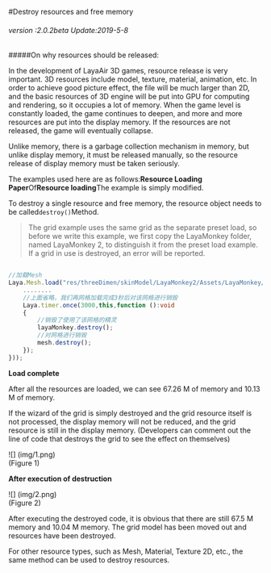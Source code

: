 #Destroy resources and free memory

###### *version :2.0.2beta   Update:2019-5-8*

#####On why resources should be released:

In the development of LayaAir 3D games, resource release is very important. 3D resources include model, texture, material, animation, etc. In order to achieve good picture effect, the file will be much larger than 2D, and the basic resources of 3D engine will be put into GPU for computing and rendering, so it occupies a lot of memory. When the game level is constantly loaded, the game continues to deepen, and more and more resources are put into the display memory. If the resources are not released, the game will eventually collapse.

Unlike memory, there is a garbage collection mechanism in memory, but unlike display memory, it must be released manually, so the resource release of display memory must be taken seriously.

The examples used here are as follows:**Resource Loading Paper**Of**Resource loading**The example is simply modified.

To destroy a single resource and free memory, the resource object needs to be called`destroy()`Method.

> The grid example uses the same grid as the separate preset load, so before we write this example, we first copy the LayaMonkey folder, named LayaMonkey 2, to distinguish it from the preset load example. If a grid in use is destroyed, an error will be reported.


```typescript

//加载Mesh
Laya.Mesh.load("res/threeDimen/skinModel/LayaMonkey2/Assets/LayaMonkey/LayaMonkey-LayaMonkey.lm", Laya.Handler.create(this, function(mesh:Laya.Mesh):void {
  	........
    //上面省略，我们再网格加载完成3秒后对该网格进行销毁
    Laya.timer.once(3000,this,function ():void
    {
        //销毁了使用了该网格的精灵
        layaMonkey.destroy();
        //对网格进行销毁
        mesh.destroy();        
    });
}));
```


**Load complete**

After all the resources are loaded, we can see 67.26 M of memory and 10.13 M of memory.

If the wizard of the grid is simply destroyed and the grid resource itself is not processed, the display memory will not be reduced, and the grid resource is still in the display memory. (Developers can comment out the line of code that destroys the grid to see the effect on themselves)

![] (img/1.png)<br> (Figure 1)

**After execution of destruction**

![] (img/2.png)<br> (Figure 2)

After executing the destroyed code, it is obvious that there are still 67.5 M memory and 10.04 M memory. The grid model has been moved out and resources have been destroyed.

For other resource types, such as Mesh, Material, Texture 2D, etc., the same method can be used to destroy resources.
